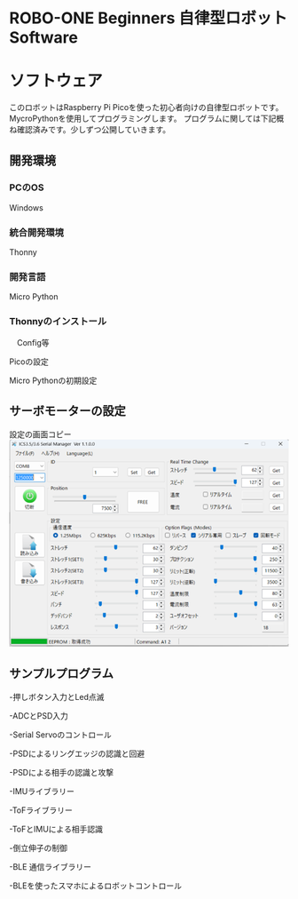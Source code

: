# ROBO-ONE Beginners 自律型ロボット Software
# ソフトウェア
このロボットはRaspberry Pi Picoを使った初心者向けの自律型ロボットです。MycroPythonを使用してプログラミングします。
プログラムに関しては下記概ね確認済みです。少しずつ公開していきます。

## 開発環境
### PCのOS
Windows
### 統合開発環境
Thonny
### 開発言語
Micro Python
### Thonnyのインストール
　Config等

Picoの設定

Micro Pythonの初期設定

## サーボモーターの設定

設定の画面コピー
![SERVO_SET](pics_git/ics_inv_s.png)

## サンプルプログラム
-押しボタン入力とLed点滅

-ADCとPSD入力

-Serial Servoのコントロール

-PSDによるリングエッジの認識と回避

-PSDによる相手の認識と攻撃

-IMUライブラリー

-ToFライブラリー

-ToFとIMUによる相手認識

-倒立伸子の制御

-BLE 通信ライブラリー

-BLEを使ったスマホによるロボットコントロール
